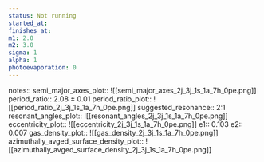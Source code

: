 ```yaml
---
status: Not running
started_at:
finishes_at:
m1: 2.0
m2: 3.0
sigma: 1
alpha: 1
photoevaporation: 0
---
```


notes::
semi_major_axes_plot:: ![[semi_major_axes_2j_3j_1s_1a_7h_0pe.png]]
period_ratio:: 2.08 ± 0.01
period_ratio_plot:: ![[period_ratio_2j_3j_1s_1a_7h_0pe.png]]
suggested_resonance:: 2:1
resonant_angles_plot:: ![[resonant_angles_2j_3j_1s_1a_7h_0pe.png]]
eccentricity_plot:: ![[eccentricity_2j_3j_1s_1a_7h_0pe.png]]
e1:: 0.103
e2:: 0.007
gas_density_plot:: ![[gas_density_2j_3j_1s_1a_7h_0pe.png]]
azimuthally_avged_surface_density_plot:: ![[azimuthally_avged_surface_density_2j_3j_1s_1a_7h_0pe.png]]

